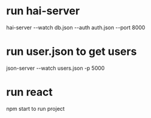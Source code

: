 # run hai-server 
hai-server --watch db.json --auth auth.json --port 8000

# run user.json to get users
json-server --watch users.json -p 5000

# run react
npm start to run project
